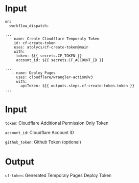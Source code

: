 # Input

```
on:
  workflow_dispatch:

...
  - name: Create Cloudflare Temporaly Token
    id: cf-create-token
    uses: atolycs/cf-create-token@main
    with:
     token: ${{ secrets.CF_TOKEN }}
     account_id: ${{ secrets.CF_ACCOUNT_ID }}

...
   - name: Deploy Pages
     uses: cloudflare/wrangler-action@v3
     with:
       apiToken: ${{ outputs.steps.cf-create-token.token }}
...

```

# Input
`token`: Cloudflare Additional Permission Only Token

`account_id`: Cloudflare Account ID

`github_token`: Github Token (optional)


# Output
`cf-token`: Generated Temporaly Pages Deploy Token

